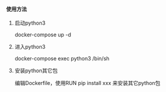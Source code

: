 #### 使用方法

1) 启动python3

   docker-compose up -d

2) 进入python3
  
   docker-compose exec python3 /bin/sh

3) 安装python其它包

   编辑Dockerfile，使用RUN pip install xxx 来安装其它python包
   
    
